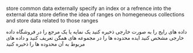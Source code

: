 store common data externally
specify an index or a refrence into the external data store
define the idea of ranges on homegeneous collections and store data related to those ranges 


داده های رایج را به صورت خارجی ذخیره کنید
یک نمایه یا یک مرجع را در فروشگاه داده خارجی مشخص کنید
ایده محدوده ها را در مجموعه های همگن تعریف کنید و داده های مربوط به آن محدوده ها را ذخیره کنید